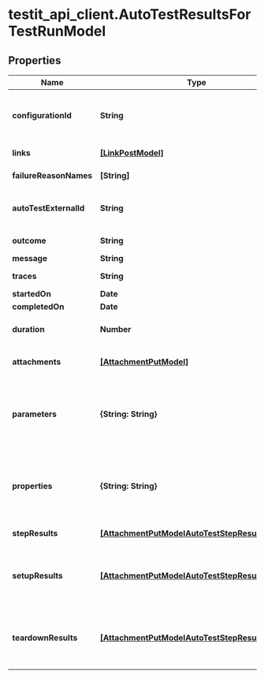 # testit_api_client.AutoTestResultsForTestRunModel

## Properties

Name | Type | Description | Notes
------------ | ------------- | ------------- | -------------
**configurationId** | **String** | Specifies the GUID of the autotest configuration, which was specified when the test run was created. | 
**links** | [**[LinkPostModel]**](LinkPostModel.md) | Specifies the links in the autotest. | [optional] 
**failureReasonNames** | **[String]** | Specifies the cause of autotest failure. | [optional] 
**autoTestExternalId** | **String** | Specifies the external ID of the autotest, which was specified when the test run was created. | 
**outcome** | **String** | Specifies the result of the autotest execution. | 
**message** | **String** | A comment for the result. | [optional] 
**traces** | **String** | An extended comment or a stack trace. | [optional] 
**startedOn** | **Date** | Test run start date. | [optional] 
**completedOn** | **Date** | Test run end date. | [optional] 
**duration** | **Number** | Expected or actual duration of the test run execution in seconds. | [optional] 
**attachments** | [**[AttachmentPutModel]**](AttachmentPutModel.md) | Specifies an attachment GUID. Multiple values can be sent. | [optional] 
**parameters** | **{String: String}** | \&quot;&lt;b&gt;parameter&lt;/b&gt;\&quot;: \&quot;&lt;b&gt;value&lt;/b&gt;\&quot; pair with arbitrary custom parameters. Multiple parameters can be sent. | [optional] 
**properties** | **{String: String}** | \&quot;&lt;b&gt;property&lt;/b&gt;\&quot;: \&quot;&lt;b&gt;value&lt;/b&gt;\&quot; pair with arbitrary custom properties. Multiple properties can be sent. | [optional] 
**stepResults** | [**[AttachmentPutModelAutoTestStepResultsModel]**](AttachmentPutModelAutoTestStepResultsModel.md) | Specifies the results of individual steps. | [optional] 
**setupResults** | [**[AttachmentPutModelAutoTestStepResultsModel]**](AttachmentPutModelAutoTestStepResultsModel.md) | Specifies the results of setup steps. For information on supported values, see the &#x60;stepResults&#x60; parameter above. | [optional] 
**teardownResults** | [**[AttachmentPutModelAutoTestStepResultsModel]**](AttachmentPutModelAutoTestStepResultsModel.md) | Specifies the results of the teardown steps. For information on supported values, see the &#x60;stepResults&#x60; parameter above. | [optional] 


